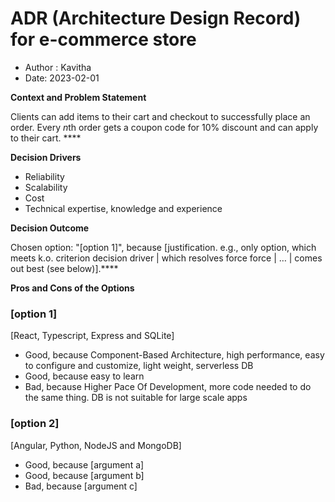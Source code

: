 # ADR (Architecture Design Record) for e-commerce store

- Author : Kavitha
- Date: 2023-02-01

**Context and Problem Statement**

Clients can add items to their cart  and checkout  to successfully place an order. Every *n*th order gets a coupon code for 10% discount and can apply to their cart. ****

**Decision Drivers**

- Reliability
- Scalability
- Cost
- Technical expertise, knowledge and experience

**Decision Outcome**

Chosen option: "[option 1]", because [justification. e.g., only option, which meets k.o. criterion decision driver | which resolves force force | … | comes out best (see below)].****

**Pros and Cons of the Options**

### [option 1]

[React, Typescript, Express and SQLite]

- Good, because  Component-Based Architecture, high performance, easy to configure and customize, light weight, serverless DB
- Good, because easy to learn
- Bad, because Higher Pace Of Development, more code needed to do the same thing. DB is not suitable for large scale apps

### [option 2]

[Angular, Python, NodeJS and MongoDB]

- Good, because [argument a]
- Good, because [argument b]
- Bad, because [argument c]
